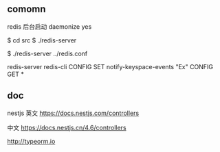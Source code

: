 ## comomn

redis 后台启动 daemonize yes

$ cd src
$ ./redis-server

$ ./redis-server ../redis.conf

redis-server
redis-cli CONFIG SET notify-keyspace-events "Ex"
CONFIG GET *
## doc
nestjs
英文 https://docs.nestjs.com/controllers

中文 https://docs.nestjs.cn/4.6/controllers

http://typeorm.io